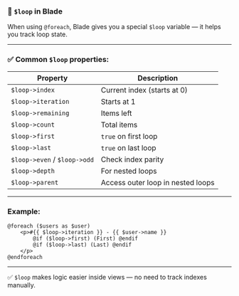 ### 🔹 `$loop` in Blade

When using `@foreach`, Blade gives you a special `$loop` variable — it helps you track loop state.

---

### ✅ Common `$loop` properties:

|Property|Description|
|---|---|
|`$loop->index`|Current index (starts at 0)|
|`$loop->iteration`|Starts at 1|
|`$loop->remaining`|Items left|
|`$loop->count`|Total items|
|`$loop->first`|`true` on first loop|
|`$loop->last`|`true` on last loop|
|`$loop->even` / `$loop->odd`|Check index parity|
|`$loop->depth`|For nested loops|
|`$loop->parent`|Access outer loop in nested loops|

---

### Example:

```blade
@foreach ($users as $user)
    <p>#{{ $loop->iteration }} - {{ $user->name }}
        @if ($loop->first) (First) @endif
        @if ($loop->last) (Last) @endif
    </p>
@endforeach
```

---

✅ `$loop` makes logic easier inside views — no need to track indexes manually.